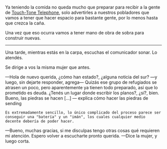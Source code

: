 Ya teniendo la comida no queda mucho que preparar para recibir a la gente de [Touch-Tone Telephone](Mes%201/Touch-Tone%20Telephone.md), solo advertirles a nuestros pobladores que vamos a tener que hacer espacio para bastante gente, por lo menos hasta que crezca la caña. 

Una vez que eso ocurra vamos a tener mano de obra de sobra para construir nuevas.

---

Una tarde, mientras estás en la carpa, escuchas el comunicador sonar. Lo atendés.

Se dirige a vos la misma mujer que antes.

—Hola de nuevo querida, ¿cómo han estado?, ¿alguna noticia del sur? —y luego, sin dejarte responder, agrega— Quizás ese grupo de refugiados se atrasen un poco, pero aparentemente ya tienen todo preparado, así que lo prometido es deuda. ¿Tenés un lugar donde escribir los planos?, ¿sí?, bien. Bueno, las piedras se hacen [...] — explica cómo hacer las piedras de sending
   
    Es extremadamente sencillo, lo único complicado del proceso parece ser conseguir una "batería" y un "imán", los cuales cualquier medio decente debería de poder hacer.
    
—Bueno, muchas gracias, si me disculpas tengo otras cosas qué requieren mi atención. Espero volver a escucharte pronto querida. —Dice la mujer, y luego corta.
